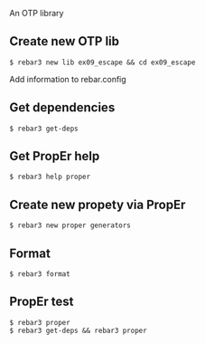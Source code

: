 An OTP library


Create new OTP lib
-----
    $ rebar3 new lib ex09_escape && cd ex09_escape

Add information to rebar.config


Get dependencies
-----
    $ rebar3 get-deps


Get PropEr help
-----
    $ rebar3 help proper


Create new propety via PropEr
-----
    $ rebar3 new proper generators


Format
-----
    $ rebar3 format


PropEr test
-----
    $ rebar3 proper
	$ rebar3 get-deps && rebar3 proper
